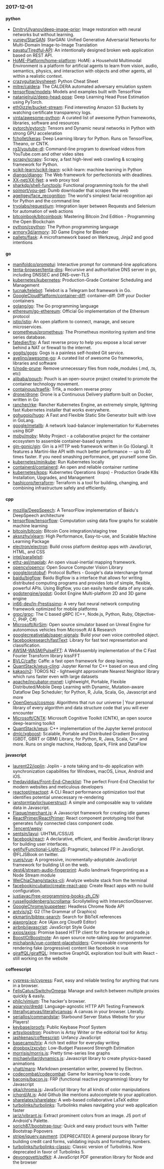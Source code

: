 ### 2017-12-01

#### python
* [DmitryUlyanov/deep-image-prior](https://github.com/DmitryUlyanov/deep-image-prior): Image restoration with neural networks but without learning.
* [yunjey/StarGAN](https://github.com/yunjey/StarGAN): StarGAN: Unified Generative Adversarial Networks for Multi-Domain Image-to-Image Translation
* [payatu/Tiredful-API](https://github.com/payatu/Tiredful-API): An intentionally designed broken web application based on REST API.
* [HoME-Platform/home-platform](https://github.com/HoME-Platform/home-platform): HoME: a Household Multimodal Environment is a platform for artificial agents to learn from vision, audio, semantics, physics, and interaction with objects and other agents, all within a realistic context.
* [crazyguitar/pysheeet](https://github.com/crazyguitar/pysheeet): Python Cheat Sheet
* [mitre/caldera](https://github.com/mitre/caldera): The CALDERA automated adversary emulation system
* [tensorflow/models](https://github.com/tensorflow/models): Models and examples built with TensorFlow
* [natanielruiz/deep-head-pose](https://github.com/natanielruiz/deep-head-pose):  Deep Learning Head Pose Estimation using PyTorch.
* [eth0izzle/bucket-stream](https://github.com/eth0izzle/bucket-stream): Find interesting Amazon S3 Buckets by watching certificate transparency logs.
* [vinta/awesome-python](https://github.com/vinta/awesome-python): A curated list of awesome Python frameworks, libraries, software and resources
* [pytorch/pytorch](https://github.com/pytorch/pytorch): Tensors and Dynamic neural networks in Python with strong GPU acceleration
* [fchollet/keras](https://github.com/fchollet/keras): Deep Learning library for Python. Runs on TensorFlow, Theano, or CNTK.
* [rg3/youtube-dl](https://github.com/rg3/youtube-dl): Command-line program to download videos from YouTube.com and other video sites
* [scrapy/scrapy](https://github.com/scrapy/scrapy): Scrapy, a fast high-level web crawling & scraping framework for Python.
* [scikit-learn/scikit-learn](https://github.com/scikit-learn/scikit-learn): scikit-learn: machine learning in Python
* [django/django](https://github.com/django/django): The Web framework for perfectionists with deadlines.
* [XX-net/XX-Net](https://github.com/XX-net/XX-Net): a web proxy tool
* [sharkdp/shell-functools](https://github.com/sharkdp/shell-functools): Functional programming tools for the shell
* [soimort/you-get](https://github.com/soimort/you-get):  Dumb downloader that scrapes the web
* [ageitgey/face_recognition](https://github.com/ageitgey/face_recognition): The world's simplest facial recognition api for Python and the command line
* [tryolabs/requestium](https://github.com/tryolabs/requestium): Integration layer between Requests and Selenium for automation of web actions
* [bitcoinbook/bitcoinbook](https://github.com/bitcoinbook/bitcoinbook): Mastering Bitcoin 2nd Edition - Programming the Open Blockchain
* [python/cpython](https://github.com/python/cpython): The Python programming language
* [armory3d/armory](https://github.com/armory3d/armory): 3D Game Engine for Blender
* [pallets/flask](https://github.com/pallets/flask): A microframework based on Werkzeug, Jinja2 and good intentions

#### go
* [manifoldco/promptui](https://github.com/manifoldco/promptui): Interactive prompt for command-line applications
* [tenta-browser/tenta-dns](https://github.com/tenta-browser/tenta-dns): Recursive and authoritative DNS server in go, including DNSSEC and DNS-over-TLS
* [kubernetes/kubernetes](https://github.com/kubernetes/kubernetes): Production-Grade Container Scheduling and Management
* [tucnak/telebot](https://github.com/tucnak/telebot): Telebot is a Telegram bot framework in Go.
* [GoogleCloudPlatform/container-diff](https://github.com/GoogleCloudPlatform/container-diff): container-diff: Diff your Docker containers
* [golang/go](https://github.com/golang/go): The Go programming language
* [ethereum/go-ethereum](https://github.com/ethereum/go-ethereum): Official Go implementation of the Ethereum protocol
* [istio/istio](https://github.com/istio/istio): An open platform to connect, manage, and secure microservices.
* [prometheus/prometheus](https://github.com/prometheus/prometheus): The Prometheus monitoring system and time series database.
* [fatedier/frp](https://github.com/fatedier/frp): A fast reverse proxy to help you expose a local server behind a NAT or firewall to the internet.
* [gogits/gogs](https://github.com/gogits/gogs): Gogs is a painless self-hosted Git service.
* [avelino/awesome-go](https://github.com/avelino/awesome-go): A curated list of awesome Go frameworks, libraries and software
* [tj/node-prune](https://github.com/tj/node-prune): Remove unnecessary files from node_modules (.md, .ts, etc)
* [alibaba/pouch](https://github.com/alibaba/pouch): Pouch is an open-source project created to promote the container technology movement.
* [containous/traefik](https://github.com/containous/traefik): Trfik, a modern reverse proxy
* [drone/drone](https://github.com/drone/drone): Drone is a Continuous Delivery platform built on Docker, written in Go
* [rancher/rke](https://github.com/rancher/rke): Rancher Kubernetes Engine, an extremely simple, lightning fast Kubernetes installer that works everywhere.
* [gohugoio/hugo](https://github.com/gohugoio/hugo): A Fast and Flexible Static Site Generator built with love in GoLang.
* [google/metallb](https://github.com/google/metallb): A network load-balancer implementation for Kubernetes using BGP
* [moby/moby](https://github.com/moby/moby): Moby Project - a collaborative project for the container ecosystem to assemble container-based systems
* [gin-gonic/gin](https://github.com/gin-gonic/gin): Gin is a HTTP web framework written in Go (Golang). It features a Martini-like API with much better performance -- up to 40 times faster. If you need smashing performance, get yourself some Gin.
* [kubernetes/minikube](https://github.com/kubernetes/minikube): Run Kubernetes locally
* [containerd/containerd](https://github.com/containerd/containerd): An open and reliable container runtime
* [kubernetes/kops](https://github.com/kubernetes/kops): Kubernetes Operations (kops) - Production Grade K8s Installation, Upgrades, and Management
* [hashicorp/terraform](https://github.com/hashicorp/terraform): Terraform is a tool for building, changing, and combining infrastructure safely and efficiently.

#### cpp
* [mozilla/DeepSpeech](https://github.com/mozilla/DeepSpeech): A TensorFlow implementation of Baidu's DeepSpeech architecture
* [tensorflow/tensorflow](https://github.com/tensorflow/tensorflow): Computation using data flow graphs for scalable machine learning
* [bitcoin/bitcoin](https://github.com/bitcoin/bitcoin): Bitcoin Core integration/staging tree
* [aksnzhy/xlearn](https://github.com/aksnzhy/xlearn): High Performance, Easy-to-use, and Scalable Machine Learning Package
* [electron/electron](https://github.com/electron/electron): Build cross platform desktop apps with JavaScript, HTML, and CSS
* [intel/parallelstl](https://github.com/intel/parallelstl): 
* [ethz-asl/maplab](https://github.com/ethz-asl/maplab): An open visual-inertial mapping framework.
* [opencv/opencv](https://github.com/opencv/opencv): Open Source Computer Vision Library
* [google/protobuf](https://github.com/google/protobuf): Protocol Buffers - Google's data interchange format
* [baidu/bigflow](https://github.com/baidu/bigflow): Baidu Bigflow is a interface that allows for writing distributed computing programs and provides lots of simple, flexible, powerful APIs. Using Bigflow, you can easily handle data of any scale.
* [godotengine/godot](https://github.com/godotengine/godot): Godot Engine  Multi-platform 2D and 3D game engine
* [in66-dev/In-Prestissimo](https://github.com/in66-dev/In-Prestissimo): A very fast neural network computing framework optimized for mobile platforms
* [grpc/grpc](https://github.com/grpc/grpc): The C based gRPC (C++, Node.js, Python, Ruby, Objective-C, PHP, C#)
* [Microsoft/AirSim](https://github.com/Microsoft/AirSim): Open source simulator based on Unreal Engine for autonomous vehicles from Microsoft AI & Research
* [googlecreativelab/paper-signals](https://github.com/googlecreativelab/paper-signals): Build your own voice controlled object.
* [facebookresearch/fastText](https://github.com/facebookresearch/fastText): Library for fast text representation and classification.
* [AWSM-WASM/PulseFFT](https://github.com/AWSM-WASM/PulseFFT): A WebAssembly implementation of the C Fast Fourier Transform library kissFFT
* [BVLC/caffe](https://github.com/BVLC/caffe): Caffe: a fast open framework for deep learning.
* [QuantStack/xeus-cling](https://github.com/QuantStack/xeus-cling): Jupyter Kernel for C++ based on xeus and cling
* [kakao/n2](https://github.com/kakao/n2): TOROS N2 - lightweight approximate Nearest Neighbor library which runs faster even with large datasets
* [apache/incubator-mxnet](https://github.com/apache/incubator-mxnet): Lightweight, Portable, Flexible Distributed/Mobile Deep Learning with Dynamic, Mutation-aware Dataflow Dep Scheduler; for Python, R, Julia, Scala, Go, Javascript and more
* [OpenGenus/cosmos](https://github.com/OpenGenus/cosmos): Algorithms that run our universe | Your personal library of every algorithm and data structure code that you will ever encounter
* [Microsoft/CNTK](https://github.com/Microsoft/CNTK): Microsoft Cognitive Toolkit (CNTK), an open source deep-learning toolkit
* [QuantStack/xeus](https://github.com/QuantStack/xeus): C++ implementation of the Jupyter kernel protocol
* [dmlc/xgboost](https://github.com/dmlc/xgboost): Scalable, Portable and Distributed Gradient Boosting (GBDT, GBRT or GBM) Library, for Python, R, Java, Scala, C++ and more. Runs on single machine, Hadoop, Spark, Flink and DataFlow

#### javascript
* [laurent22/joplin](https://github.com/laurent22/joplin): Joplin - a note taking and to-do application with synchronization capabilities for Windows, macOS, Linux, Android and iOS.
* [thedaviddias/Front-End-Checklist](https://github.com/thedaviddias/Front-End-Checklist):  The perfect Front-End Checklist for modern websites and meticulous developers
* [reactopt/reactopt](https://github.com/reactopt/reactopt): A CLI React performance optimization tool that identifies potential unnecessary re-rendering
* [ianstormtaylor/superstruct](https://github.com/ianstormtaylor/superstruct): A simple and composable way to validate data in Javascript.
* [Flaque/merchant.js](https://github.com/Flaque/merchant.js): A Javascript framework for creating idle games
* [ReactPrimer/ReactPrimer](https://github.com/ReactPrimer/ReactPrimer): React component prototyping tool that generates fully connected class component code.
* [Tencent/wepy](https://github.com/Tencent/wepy): 
* [sentsin/layui](https://github.com/sentsin/layui): UIHTML/CSS/JS
* [facebook/react](https://github.com/facebook/react): A declarative, efficient, and flexible JavaScript library for building user interfaces.
* [getify/Functional-Light-JS](https://github.com/getify/Functional-Light-JS): Pragmatic, balanced FP in JavaScript. @FLJSBook on twitter.
* [vuejs/vue](https://github.com/vuejs/vue): A progressive, incrementally-adoptable JavaScript framework for building UI on the web.
* [dest4/stream-audio-fingerprint](https://github.com/dest4/stream-audio-fingerprint): Audio landmark fingerprinting as a Node Stream module
* [WeiChiaChang/stacks-cli](https://github.com/WeiChiaChang/stacks-cli):  Analyze website stack from the terminal 
* [facebookincubator/create-react-app](https://github.com/facebookincubator/create-react-app): Create React apps with no build configuration.
* [justjavac/free-programming-books-zh_CN](https://github.com/justjavac/free-programming-books-zh_CN):  
* [russellgoldenberg/scrollama](https://github.com/russellgoldenberg/scrollama): Scrollytelling with IntersectionObserver.
* [GoogleChrome/puppeteer](https://github.com/GoogleChrome/puppeteer): Headless Chrome Node API
* [antvis/g2](https://github.com/antvis/g2): G2 (The Grammar of Graphics)
* [ekmartin/bibtex-search](https://github.com/ekmartin/bibtex-search): Search for BibTeX references
* [ajaxorg/ace](https://github.com/ajaxorg/ace): Ace (Ajax.org Cloud9 Editor)
* [airbnb/javascript](https://github.com/airbnb/javascript): JavaScript Style Guide
* [axios/axios](https://github.com/axios/axios): Promise based HTTP client for the browser and node.js
* [BoostIO/Boostnote](https://github.com/BoostIO/Boostnote): An open source note-taking app for programmer.
* [michalsnik/vue-content-placeholders](https://github.com/michalsnik/vue-content-placeholders): Composable components for rendering fake (progressive) content like facebook in vue
* [giraffQL/giraffQL](https://github.com/giraffQL/giraffQL): Interactive GraphQL exploration tool built with React - still working on the website

#### coffeescript
* [cypress-io/cypress](https://github.com/cypress-io/cypress): Fast, easy and reliable testing for anything that runs in a browser.
* [FelisCatus/SwitchyOmega](https://github.com/FelisCatus/SwitchyOmega): Manage and switch between multiple proxies quickly & easily.
* [philc/vimium](https://github.com/philc/vimium): The hacker's browser.
* [apiaryio/dredd](https://github.com/apiaryio/dredd): Language-agnostic HTTP API Testing Framework
* [literallycanvas/literallycanvas](https://github.com/literallycanvas/literallycanvas): A canvas in your browser. Literally.
* [seriallos/commandstar](https://github.com/seriallos/commandstar): Starbound Server Status Website for your Players!
* [keybase/proofs](https://github.com/keybase/proofs): Public Keybase Proof System
* [artsy/positron](https://github.com/artsy/positron): Positron is Artsy Writer or the editorial tool for Artsy.
* [jashkenas/coffeescript](https://github.com/jashkenas/coffeescript): Unfancy JavaScript
* [basecamp/trix](https://github.com/basecamp/trix): A rich text editor for everyday writing
* [dropbox/zxcvbn](https://github.com/dropbox/zxcvbn): Low-Budget Password Strength Estimation
* [morrisjs/morris.js](https://github.com/morrisjs/morris.js): Pretty time-series line graphs
* [michaelvillar/dynamics.js](https://github.com/michaelvillar/dynamics.js): Javascript library to create physics-based animations
* [yhatt/marp](https://github.com/yhatt/marp): Markdown presentation writer, powered by Electron.
* [codecombat/codecombat](https://github.com/codecombat/codecombat): Game for learning how to code.
* [baconjs/bacon.js](https://github.com/baconjs/bacon.js): FRP (functional reactive programming) library for Javascript
* [gka/chroma.js](https://github.com/gka/chroma.js): JavaScript library for all kinds of color manipulations
* [ichord/At.js](https://github.com/ichord/At.js): Add Github like mentions autocomplete to your application.
* [sharelatex/sharelatex](https://github.com/sharelatex/sharelatex): A web-based collaborative LaTeX editor
* [turbolinks/turbolinks](https://github.com/turbolinks/turbolinks): Turbolinks makes navigating your web application faster
* [jariz/vibrant.js](https://github.com/jariz/vibrant.js): Extract prominent colors from an image. JS port of Android's Palette.
* [sorich87/bootstrap-tour](https://github.com/sorich87/bootstrap-tour): Quick and easy product tours with Twitter Bootstrap Popovers
* [stripe/jquery.payment](https://github.com/stripe/jquery.payment): [DEPRECATED] A general purpose library for building credit card forms, validating inputs and formatting numbers.
* [turbolinks/turbolinks-classic](https://github.com/turbolinks/turbolinks-classic): Classic version of Turbolinks. Now deprecated in favor of Turbolinks 5.
* [devongovett/pdfkit](https://github.com/devongovett/pdfkit): A JavaScript PDF generation library for Node and the browser
